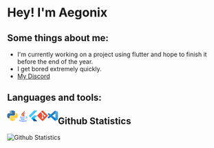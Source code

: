 # Hey! I'm Aegonix

## Some things about me: 
- I'm currently working on a project using flutter and hope to finish it before the end of the year.
- I get bored extremely quickly.
- [My Discord](https://discord.com/users/538009859778543616)



## Languages and tools:
[<img align="left" alt="Python" width="24px" src="icons/python.png"/>](https://python.org)
[<img align="left" alt="Java" width="26px" src="icons/java.png"/>](https://www.java.com/en/)
[<img align="left" alt="Flutter" width="20px" src="icons/flutter.svg"/>](https://flutter.dev/)
[<img align="left" alt="Git" width="24px" src="icons/git.png"/>](https://git-scm.com/)
[<img align="left" alt="Visual Studio Code" width="24px" src="icons/vscode.png"/>](https://code.visualstudio.com/)



## Github Statistics
![Github Statistics](https://github-readme-stats.vercel.app/api?username=aegonix)